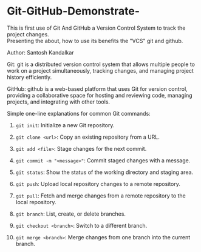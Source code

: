 # Git-GitHub-Demonstrate-
This is first use of Git And GitHub a Version Control System to track the project changes.
<br>
Presenting the about, how to use its benefits the "VCS" git and github.

Author: Santosh Kandalkar

Git: git is a distributed version control system that allows multiple people to work on a project simultaneously, tracking changes, and managing project history efficiently.

GitHub: github is a web-based platform that uses Git for version control, providing a collaborative space for hosting and reviewing code, managing projects, and integrating with other tools.

Simple one-line explanations for common Git commands:

1. `git init`: Initialize a new Git repository.

2. `git clone <url>`: Copy an existing repository from a URL.

3. `git add <file>`: Stage changes for the next commit.

4. `git commit -m "<message>"`: Commit staged changes with a message.

5. `git status`: Show the status of the working directory and staging area.

6. `git push`: Upload local repository changes to a remote repository.

7. `git pull`: Fetch and merge changes from a remote repository to the local repository.

8. `git branch`: List, create, or delete branches.

9. `git checkout <branch>`: Switch to a different branch.

10. `git merge <branch>`: Merge changes from one branch into the current branch.
